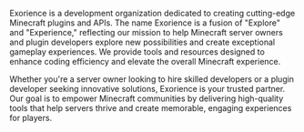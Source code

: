 Exorience is a development organization dedicated to creating cutting-edge Minecraft plugins and APIs. The name Exorience is a fusion of "Explore" and "Experience," reflecting our mission to help Minecraft server owners and plugin developers explore new possibilities and create exceptional gameplay experiences. We provide tools and resources designed to enhance coding efficiency and elevate the overall Minecraft experience.

Whether you're a server owner looking to hire skilled developers or a plugin developer seeking innovative solutions, Exorience is your trusted partner. Our goal is to empower Minecraft communities by delivering high-quality tools that help servers thrive and create memorable, engaging experiences for players.
